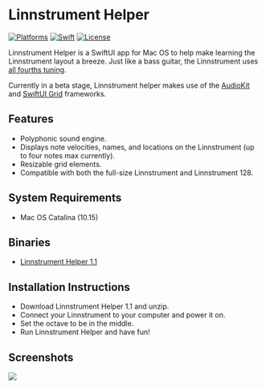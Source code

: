 # Linnstrument Helper

[![Platforms](https://img.shields.io/badge/platforms-macos-teal.svg)](https://apple.com/macos) [![Swift](https://img.shields.io/badge/Swift-5.2-orange.svg)](https://swift.org) [![License](https://img.shields.io/badge/License-GPL-blue.svg)](https://www.gnu.org/licenses/gpl-3.0.en.html)

Linnstrument Helper is a SwiftUI app for Mac OS to help make learning the Linnstrument layout a breeze. Just like a bass guitar, the Linnstrument uses [all fourths tuning](https://en.wikipedia.org/wiki/All_fourths_tuning). 

Currently in a beta stage, Linnstrument helper makes use of the [AudioKit](https://github.com/AudioKit/AudioKit) and [SwiftUI Grid](https://github.com/spacenation/swiftui-grid) frameworks.

## Features

- Polyphonic sound engine.
- Displays note velocities, names, and locations on the Linnstrument (up to four notes max currently).
- Resizable grid elements.
- Compatible with both the full-size Linnstrument and Linnstrument 128.

## System Requirements

- Mac OS Catalina (10.15)

## Binaries

- [Linnstrument Helper 1.1](https://github.com/markjamesm/linnstrument-helper/releases)

## Installation Instructions

- Download Linnstrument Helper 1.1 and unzip.
- Connect your Linnstrument to your computer and power it on.
- Set the octave to be in the middle.
- Run Linnstrument Helper and have fun!

## Screenshots

<img src="https://user-images.githubusercontent.com/20845425/81113716-aaf89580-8eee-11ea-8732-0b1a486deceb.png"/>
